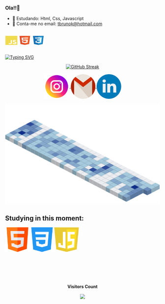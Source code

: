 ### Ola!!👋

- 🌱 Estudando: Html, Css, Javascript
- 📧 Conta-me no email: tbrunok@hotmail.com

<div style="display: inline_block"><br>
  <img align="center" alt="Rafa-Js" height="30" width="40" src="https://raw.githubusercontent.com/devicons/devicon/master/icons/javascript/javascript-plain.svg">
  <img align="center" alt="Rafa-HTML" height="30" width="40" src="https://raw.githubusercontent.com/devicons/devicon/master/icons/html5/html5-original.svg">
  <img align="center" alt="Rafa-CSS" height="30" width="40" src="https://raw.githubusercontent.com/devicons/devicon/master/icons/css3/css3-original.svg">
  
<br>
<br>
  
[![Typing SVG](https://readme-typing-svg.herokuapp.com?font=Fira+Code&weight=300&size=50&duration=4000&pause=1000&color=0000CDcenter=true&vCenter=true&random=false&width=1000&lines=Hello%2C+my+name+is+Bruno;I'm+29+years+old;I'm+a+Web+Developer;I'm+from+Brazil;welcome%3A)](https://git.io/typing-svg)

</div>

<div>
<div align="center">

[![GitHub Streak](https://github-readme-streak-stats.herokuapp.com?user=tbrunok&theme=dark&locale=pt_BR&date_format=n%2Fj%5B%2FY%5D&card_width=900)](https://git.io/streak-stats)
  
</div>



<div align="center"> 
<a href="https://instagram.com/carol_developer" target="_blank">
<img align="center" height="84" width="84" src="https://github.com/TbrunoK/assets/blob/main/mini-logo/Instagram.png">
</a>


<a href="mailto:tbrunok@hotmail.com">
<img align="center"  height="80" width="80" src="https://github.com/TbrunoK/assets/blob/main/mini-logo/e-mail.png">
</a>


<a  href="https://www.linkedin.com/in/tbrunok/" target=_blank>
<img align="center"  height="80" width="80" src="https://github.com/TbrunoK/assets/blob/main/mini-logo/linkedin.png">
</a>

</div>

<div align="center" >
   
![Ashutosh's github activity graph](https://github.com/TbrunoK/assets/blob/main/animation/graphic.svg) 

</div>


<h2 align="left"> Studying in this moment: </h2>
<div align="left"> 

<img align="left" height="80" width="80" src="https://github.com/TbrunoK/assets/blob/main/imagens-logo/Html.png?raw=true">

<img align="left"  height="80" width="80" src="https://github.com/TbrunoK/assets/blob/main/imagens-logo/Css.png?raw=true">

<img align="left"  height="80" width="80" src="https://github.com/TbrunoK/assets/blob/main/imagens-logo/javascript-1.svg">



</div>

<br>
<br> 
<br>
<br>
<br>
<br> 



<div align="center">
  
<br>
<br>
<br>
<br>

<p align="centre"><b>Visitors Count</b></p> 
  
<p align="center"><img align="center" src="https://visit-counter.vercel.app/counter.png?page=https%3A%2F%2Fgithub.com%2Ftbrunok&s=50&c=db006a&bg=00000000&no=7&ff=digi&tb=Visits%3A++&ta=" /></p> 
<br>
</div>





